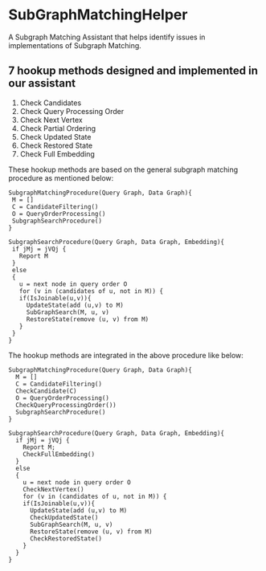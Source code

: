 # SubGraphMatchingHelper 
A Subgraph Matching Assistant that helps identify issues in implementations of Subgraph Matching.

## 7 hookup methods designed and implemented in our assistant
1) Check Candidates
2) Check Query Processing Order
3) Check Next Vertex
4) Check Partial Ordering
5) Check Updated State
6) Check Restored State
7) Check Full Embedding

These hookup methods are based on the general subgraph matching procedure as mentioned below:
 ```
SubgraphMatchingProcedure(Query Graph, Data Graph){
  M = []
  C = CandidateFiltering()
  O = QueryOrderProcessing()
  SubgraphSearchProcedure()
}

SubgraphSearchProcedure(Query Graph, Data Graph, Embedding){
  if jMj = jVQj {
    Report M
  }
  else
  {
    u = next node in query order O
    for (v in (candidates of u, not in M)) {
    if(IsJoinable(u,v)){
      UpdateState(add (u,v) to M)
      SubGraphSearch(M, u, v)
      RestoreState(remove (u, v) from M)
    }
  }
}
 ```

The hookup methods are integrated in the above procedure like below:
```
SubgraphMatchingProcedure(Query Graph, Data Graph){
  M = []
  C = CandidateFiltering()
  CheckCandidate(C)
  O = QueryOrderProcessing()
  CheckQueryProcessingOrder())
  SubgraphSearchProcedure()
}

SubgraphSearchProcedure(Query Graph, Data Graph, Embedding){
  if jMj = jVQj {
    Report M;
    CheckFullEmbedding()
  }
  else
  {
    u = next node in query order O
    CheckNextVertex()
    for (v in (candidates of u, not in M)) {
    if(IsJoinable(u,v)){
      UpdateState(add (u,v) to M)
      CheckUpdatedState()
      SubGraphSearch(M, u, v)
      RestoreState(remove (u, v) from M)
      CheckRestoredState()
    }
  }
}

 ```

